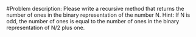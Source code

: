 #Problem description:
Please write a recursive method that returns the number of ones in the binary representation of the number N. 
Hint: If N is odd, the number of ones is equal to the number of ones in the binary representation of N/2 plus one.
